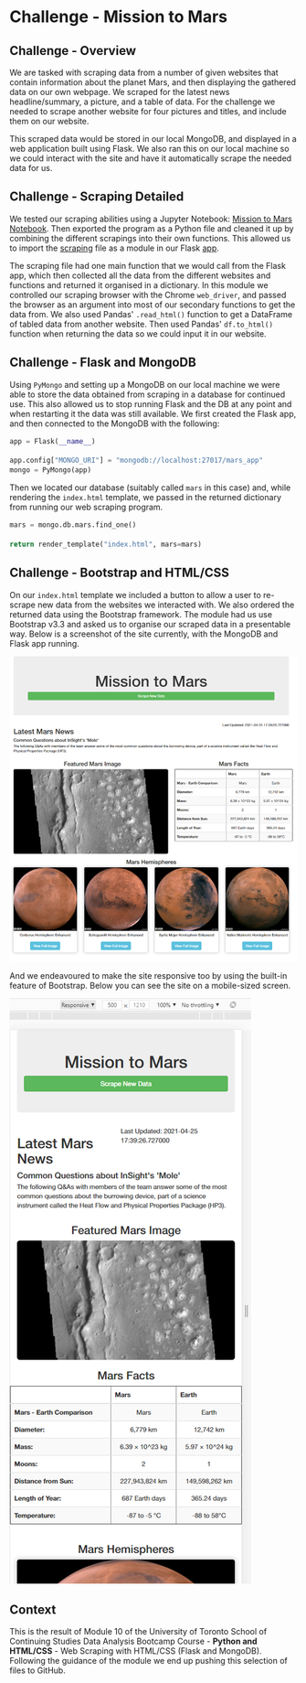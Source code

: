 # Challenge - Mission to Mars

## Challenge - Overview

We are tasked with scraping data from a number of given websites that contain information about the planet Mars, and then displaying the gathered data on our own webpage. We scraped for the latest news headline/summary, a picture, and a table of data. For the challenge we needed to scrape another website for four pictures and titles, and include them on our website.

This scraped data would be stored in our local MongoDB, and displayed in a web application built using Flask. We also ran this on our local machine so we could interact with the site and have it automatically scrape the needed data for us.

## Challenge - Scraping Detailed

We tested our scraping abilities using a Jupyter Notebook: [Mission to Mars Notebook](Mission_to_Mars_Challenge.ipynb). Then exported the program as a Python file and cleaned it up by combining the different scrapings into their own functions. This allowed us to import the [scraping](scraping.py) file as a module in our Flask [app](app.py).

The scraping file had one main function that we would call from the Flask app, which then collected all the data from the different websites and functions and returned it organised in a dictionary. In this module we controlled our scraping browser with the Chrome `web_driver`, and passed the browser as an argument into most of our secondary functions to get the data from. We also used Pandas' `.read_html()` function to get a DataFrame of tabled data from another website. Then used Pandas' `df.to_html()` function when returning the data so we could input it in our website.

## Challenge - Flask and MongoDB

Using `PyMongo` and setting up a MongoDB on our local machine we were able to store the data obtained from scraping in a database for continued use. This also allowed us to stop running Flask and the DB at any point and when restarting it the data was still available. We first created the Flask app, and then connected to the MongoDB with the following:

```py
app = Flask(__name__)

app.config["MONGO_URI"] = "mongodb://localhost:27017/mars_app"
mongo = PyMongo(app)
```

Then we located our database (suitably called `mars` in this case) and, while rendering the `index.html` template, we passed in the returned dictionary from running our web scraping program.

```py
mars = mongo.db.mars.find_one()

return render_template("index.html", mars=mars)
```

## Challenge - Bootstrap and HTML/CSS

On our `index.html` template we included a button to allow a user to re-scrape new data from the websites we interacted with. We also ordered the returned data using the Bootstrap framework. The module had us use Bootstrap v3.3 and asked us to organise our scraped data in a presentable way. Below is a screenshot of the site currently, with the MongoDB and Flask app running.

![Full Site Design](Images/full_site_design.png)

And we endeavoured to make the site responsive too by using the built-in feature of Bootstrap. Below you can see the site on a mobile-sized screen.

![Responsive Site Design](Images/responsive_design.png)

## Context

This is the result of Module 10 of the University of Toronto School of Continuing Studies Data Analysis Bootcamp Course - **Python and HTML/CSS** - Web Scraping with HTML/CSS (Flask and MongoDB). Following the guidance of the module we end up pushing this selection of files to GitHub.
